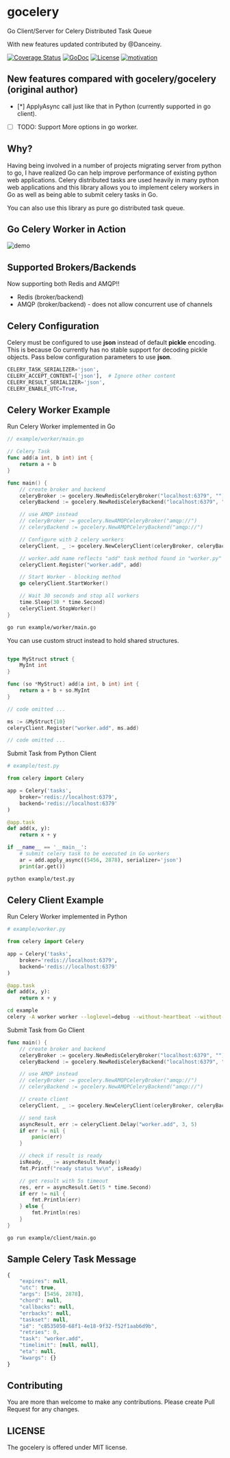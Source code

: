 # gocelery

Go Client/Server for Celery Distributed Task Queue

With new features updated contributed by @Danceiny.

[![Coverage Status](https://coveralls.io/repos/github/Danceiny/gocelery/badge.svg?branch=master)](https://coveralls.io/github/Danceiny/gocelery?branch=master)
[![GoDoc](https://godoc.org/github.com/Danceiny/gocelery?status.svg)](https://godoc.org/github.com/Danceiny/gocelery)
[![License](https://img.shields.io/badge/license-MIT-blue.svg)](https://github.com/Danceiny/gocelery/blob/master/LICENSE)
[![motivation](https://img.shields.io/badge/made%20with-%E2%99%A1-ff69b4.svg)](https://github.com/Danceiny/gocelery)

## New features compared with gocelery/gocelery (original author)
- [*] ApplyAsync call just like that in Python (currently supported in go client).
- [ ] TODO: Support More options in go worker.

## Why?

Having being involved in a number of projects migrating server from python to go, I have realized Go can help improve performance of existing python web applications.
Celery distributed tasks are used heavily in many python web applications and this library allows you to implement celery workers in Go as well as being able to submit celery tasks in Go.

You can also use this library as pure go distributed task queue.

## Go Celery Worker in Action

![demo](https://raw.githubusercontent.com/Danceiny/gocelery/master/demo.gif)

## Supported Brokers/Backends

Now supporting both Redis and AMQP!!

* Redis (broker/backend)
* AMQP (broker/backend) - does not allow concurrent use of channels

## Celery Configuration

Celery must be configured to use **json** instead of default **pickle** encoding.
This is because Go currently has no stable support for decoding pickle objects.
Pass below configuration parameters to use **json**.

```python
CELERY_TASK_SERIALIZER='json',
CELERY_ACCEPT_CONTENT=['json'],  # Ignore other content
CELERY_RESULT_SERIALIZER='json',
CELERY_ENABLE_UTC=True,
```

## Celery Worker Example

Run Celery Worker implemented in Go

```go
// example/worker/main.go

// Celery Task
func add(a int, b int) int {
	return a + b
}

func main() {
    // create broker and backend
	celeryBroker := gocelery.NewRedisCeleryBroker("localhost:6379", "")
    celeryBackend := gocelery.NewRedisCeleryBackend("localhost:6379", "")

    // use AMQP instead
    // celeryBroker := gocelery.NewAMQPCeleryBroker("amqp://")
    // celeryBackend := gocelery.NewAMQPCeleryBackend("amqp://")

	// Configure with 2 celery workers
	celeryClient, _ := gocelery.NewCeleryClient(celeryBroker, celeryBackend, 2)

	// worker.add name reflects "add" task method found in "worker.py"
	celeryClient.Register("worker.add", add)

    // Start Worker - blocking method
	go celeryClient.StartWorker()

    // Wait 30 seconds and stop all workers
	time.Sleep(30 * time.Second)
	celeryClient.StopWorker()
}
```
```bash
go run example/worker/main.go
```

You can use custom struct instead to hold shared structures.

```go

type MyStruct struct {
	MyInt int
}

func (so *MyStruct) add(a int, b int) int {
	return a + b + so.MyInt
}

// code omitted ...

ms := &MyStruct{10}
celeryClient.Register("worker.add", ms.add)

// code omitted ...
```


Submit Task from Python Client
```python
# example/test.py

from celery import Celery

app = Celery('tasks',
    broker='redis://localhost:6379',
    backend='redis://localhost:6379'
)

@app.task
def add(x, y):
    return x + y

if __name__ == '__main__':
    # submit celery task to be executed in Go workers
    ar = add.apply_async((5456, 2878), serializer='json')
    print(ar.get())
```

```bash
python example/test.py
```

## Celery Client Example

Run Celery Worker implemented in Python

```python
# example/worker.py

from celery import Celery

app = Celery('tasks',
    broker='redis://localhost:6379',
    backend='redis://localhost:6379'
)

@app.task
def add(x, y):
    return x + y
```

```bash
cd example
celery -A worker worker --loglevel=debug --without-heartbeat --without-mingle
```

Submit Task from Go Client

```go
func main() {
    // create broker and backend
	celeryBroker := gocelery.NewRedisCeleryBroker("localhost:6379", "")
    celeryBackend := gocelery.NewRedisCeleryBackend("localhost:6379", "")

    // use AMQP instead
    // celeryBroker := gocelery.NewAMQPCeleryBroker("amqp://")
    // celeryBackend := gocelery.NewAMQPCeleryBackend("amqp://")

    // create client
	celeryClient, _ := gocelery.NewCeleryClient(celeryBroker, celeryBackend, 0)

    // send task
	asyncResult, err := celeryClient.Delay("worker.add", 3, 5)
	if err != nil {
		panic(err)
	}

    // check if result is ready
	isReady, _ := asyncResult.Ready()
	fmt.Printf("ready status %v\n", isReady)

    // get result with 5s timeout
	res, err = asyncResult.Get(5 * time.Second)
	if err != nil {
		fmt.Println(err)
	} else {
        fmt.Println(res)
    }
}
```

```bash
go run example/client/main.go
```

## Sample Celery Task Message

```javascript
{
    "expires": null,
    "utc": true,
    "args": [5456, 2878],
    "chord": null,
    "callbacks": null,
    "errbacks": null,
    "taskset": null,
    "id": "c8535050-68f1-4e18-9f32-f52f1aab6d9b",
    "retries": 0,
    "task": "worker.add",
    "timelimit": [null, null],
    "eta": null,
    "kwargs": {}
}
```

## Contributing

You are more than welcome to make any contributions.
Please create Pull Request for any changes.

## LICENSE

The gocelery is offered under MIT license.
